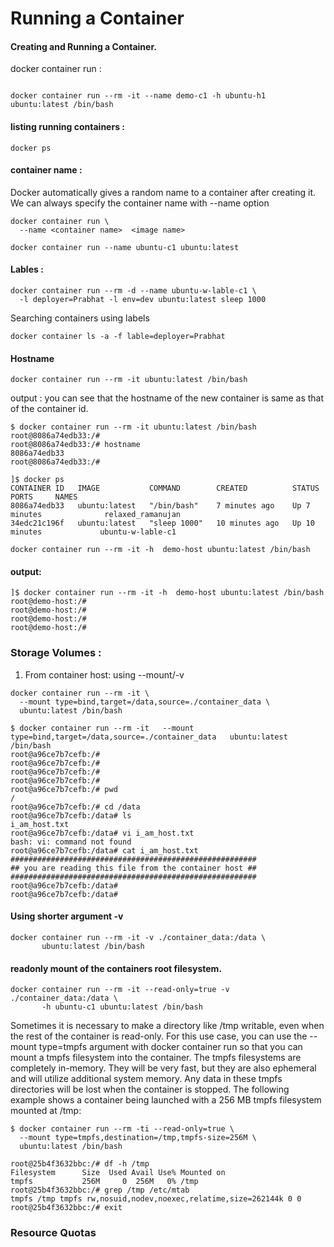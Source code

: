 # Running a Container

#### Creating and Running a Container. 

docker container run  :  

```shell

docker container run --rm -it --name demo-c1 -h ubuntu-h1 ubuntu:latest /bin/bash
```


#### listing running containers : 
```shell
docker ps  
```


#### container name : 

Docker automatically gives a random name to a container after creating it. 
We can always specify the container name with --name option

```text
docker container run \ 
  --name <container name>  <image name>
```

```shell
docker container run --name ubuntu-c1 ubuntu:latest
```

#### Lables : 

```shell
docker container run --rm -d --name ubuntu-w-lable-c1 \
  -l deployer=Prabhat -l env=dev ubuntu:latest sleep 1000
```

Searching containers using labels
```shell
docker container ls -a -f lable=deployer=Prabhat
```

#### Hostname 
```shell
docker container run --rm -it ubuntu:latest /bin/bash
```
output : you can see that the hostname of the new container is same as that of the container id.  
```text
$ docker container run --rm -it ubuntu:latest /bin/bash
root@8086a74edb33:/# 
root@8086a74edb33:/# hostname
8086a74edb33
root@8086a74edb33:/# 

]$ docker ps 
CONTAINER ID   IMAGE           COMMAND        CREATED          STATUS          PORTS     NAMES
8086a74edb33   ubuntu:latest   "/bin/bash"    7 minutes ago    Up 7 minutes              relaxed_ramanujan
34edc21c196f   ubuntu:latest   "sleep 1000"   10 minutes ago   Up 10 minutes             ubuntu-w-lable-c1
```

```shell
docker container run --rm -it -h  demo-host ubuntu:latest /bin/bash
```
#### output: 
```text
]$ docker container run --rm -it -h  demo-host ubuntu:latest /bin/bash
root@demo-host:/# 
root@demo-host:/# 
root@demo-host:/# 
root@demo-host:/# 
```

### Storage Volumes : 

1. From container host: using --mount/-v

```shell
docker container run --rm -it \
  --mount type=bind,target=/data,source=./container_data \
  ubuntu:latest /bin/bash
```
```test
$ docker container run --rm -it   --mount type=bind,target=/data,source=./container_data   ubuntu:latest /bin/bash
root@a96ce7b7cefb:/# 
root@a96ce7b7cefb:/# 
root@a96ce7b7cefb:/# 
root@a96ce7b7cefb:/# 
root@a96ce7b7cefb:/# pwd
/
root@a96ce7b7cefb:/# cd /data
root@a96ce7b7cefb:/data# ls
i_am_host.txt
root@a96ce7b7cefb:/data# vi i_am_host.txt
bash: vi: command not found
root@a96ce7b7cefb:/data# cat i_am_host.txt   
#######################################################
## you are reading this file from the container host ##
#######################################################
root@a96ce7b7cefb:/data# 
root@a96ce7b7cefb:/data# 
```
#### Using shorter argument -v 

```shell
docker container run --rm -it -v ./container_data:/data \
       ubuntu:latest /bin/bash
```

#### readonly mount of the containers root filesystem. 

```shell
docker container run --rm -it --read-only=true -v ./container_data:/data \
       -h ubuntu-c1 ubuntu:latest /bin/bash
```

Sometimes it is necessary to make a directory like /tmp writable, even when the rest of the container is read-only. For this use case, you can use the --mount type=tmpfs argument with docker container run so that you can mount a tmpfs filesystem into the container. The tmpfs filesystems are completely in-memory. They will be very fast, but they are also ephemeral and will utilize additional system memory. Any data in these tmpfs directories will be lost when the container is stopped. The following example shows a container being launched with a 256 MB tmpfs filesystem mounted at /tmp:

```text
$ docker container run --rm -ti --read-only=true \
  --mount type=tmpfs,destination=/tmp,tmpfs-size=256M \
  ubuntu:latest /bin/bash

root@25b4f3632bbc:/# df -h /tmp
Filesystem      Size  Used Avail Use% Mounted on
tmpfs           256M     0  256M   0% /tmp
root@25b4f3632bbc:/# grep /tmp /etc/mtab
tmpfs /tmp tmpfs rw,nosuid,nodev,noexec,relatime,size=262144k 0 0
root@25b4f3632bbc:/# exit

```

### Resource Quotas 
